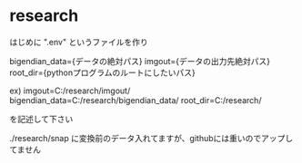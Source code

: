 # research
はじめに ".env" というファイルを作り

bigendian_data={データの絶対パス}
imgout={データの出力先絶対パス}
root_dir={pythonプログラムのルートにしたいパス}

ex)
imgout=C:/research/imgout/
bigendian_data=C:/research/bigendian_data/
root_dir=C:/research/

を記述して下さい


./research/snap に変換前のデータ入れてますが、githubには重いのでアップしてません